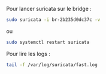 Pour lancer suricata sur le bridge :
```bash
sudo suricata -i br-2b235d0dc37c -v
```
ou
```bash
sudo systemctl restart suricata
```

Pour lire les logs :
```bash
tail -f /var/log/suricata/fast.log
```
